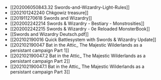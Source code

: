 - [[202006050843.32 Swords-and-Wizardry-Light-Rules]]
- [[202101242240 Chkgowiz treasure]]
- [[201911270618 Swords and Wizardry]]
- [[202002242214 Swords & Wizardry - Bestiary - Monstrosities]]
- [[202002242215 Swords & Wizardry - 0e Reloaded MonsterBook]]
- [[Swords and Wizardry Deutsch.pdf]]
- [[202102190016 Quick Battlesystem with Swords & Wizardry Update]]
- [[202102190047 Bat in the Attic_ The Majestic Wilderlands as a persistant campaign Part 1]]
- [[202102190047.2 Bat in the Attic_ The Majestic Wilderlands as a persistant campaign Part 2]]
- [[202102190047.1 Bat in the Attic_ The Majestic Wilderlands as a persistant campaign Part 3]]